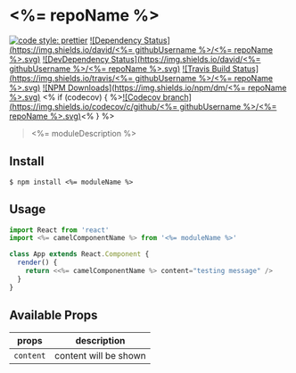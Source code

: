 # <%= repoName %>

[![code style: prettier](https://img.shields.io/badge/code_style-prettier-ff69b4.svg)](https://github.com/prettier/prettier)
[![Dependency Status](https://img.shields.io/david/<%= githubUsername %>/<%= repoName %>.svg)](#)
[![DevDependency Status](https://img.shields.io/david/<%= githubUsername %>/<%= repoName %>.svg)](#)
[![Travis Build Status](https://img.shields.io/travis/<%= githubUsername %>/<%= repoName %>.svg)](#)
[![NPM Downloads](https://img.shields.io/npm/dm/<%= repoName %>.svg)](#)
<% if (codecov) { %>[![Codecov branch](https://img.shields.io/codecov/c/github/<%= githubUsername %>/<%= repoName %>.svg)](#)<% } %>

> <%= moduleDescription %>

## Install

```
$ npm install <%= moduleName %>
```

## Usage

```jsx
import React from 'react'
import <%= camelComponentName %> from '<%= moduleName %>'

class App extends React.Component {
  render() {
    return <<%= camelComponentName %> content="testing message" />
  }
}
```

## Available Props

| props     | description           |
| --------- | --------------------- |
| `content` | content will be shown |
